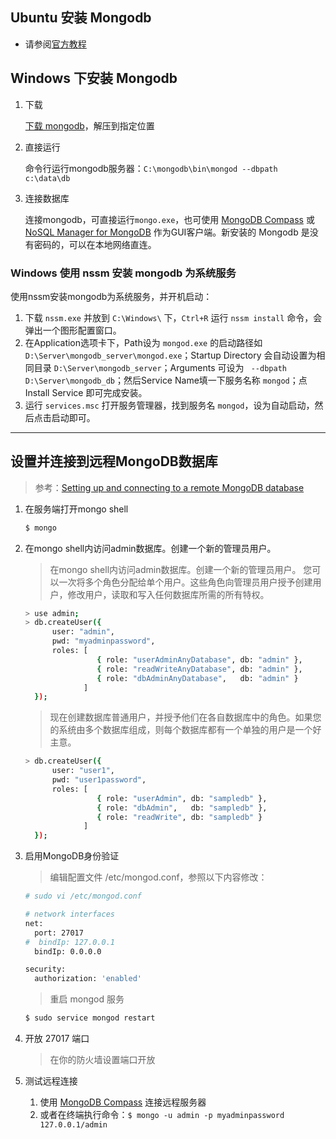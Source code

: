 ## Ubuntu 安装 Mongodb

- 请参阅[官方教程](https://docs.mongodb.com/manual/tutorial/install-mongodb-on-ubuntu/)

## Windows 下安装 Mongodb

1. 下载

    [下载 mongodb](https://www.mongodb.com/download-center/community)，解压到指定位置

2. 直接运行

    命令行运行mongodb服务器：`C:\mongodb\bin\mongod --dbpath c:\data\db`

3. 连接数据库

    连接mongodb，可直接运行`mongo.exe`，也可使用 [MongoDB Compass](https://www.mongodb.com/download-center/compass) 或 [NoSQL Manager for MongoDB](https://www.mongodbmanager.com/) 作为GUI客户端。新安装的 Mongodb 是没有密码的，可以在本地网络直连。


### Windows 使用 nssm 安装 mongodb 为系统服务

使用nssm安装mongodb为系统服务，并开机启动：

1. 下载 `nssm.exe` 并放到 `C:\Windows\` 下，`Ctrl+R` 运行 `nssm install` 命令，会弹出一个图形配置窗口。
2. 在Application选项卡下，Path设为 `mongod.exe` 的启动路径如 `D:\Server\mongodb_server\mongod.exe`；Startup Directory 会自动设置为相同目录 `D:\Server\mongodb_server`；Arguments 可设为 ` --dbpath D:\Server\mongodb_db`；然后Service Name填一下服务名称 `mongod`；点 Install Service 即可完成安装。
3. 运行 `services.msc` 打开服务管理器，找到服务名 `mongod`，设为自动启动，然后点击启动即可。

---

## 设置并连接到远程MongoDB数据库

> 参考：[Setting up and connecting to a remote MongoDB database](https://medium.com/founding-ithaka/setting-up-and-connecting-to-a-remote-mongodb-database-5df754a4da89)

1. 在服务端打开mongo shell

   ```sh
   $ mongo
   ```

2. 在mongo shell内访问admin数据库。创建一个新的管理员用户。 

   > 在mongo shell内访问admin数据库。创建一个新的管理员用户。 您可以一次将多个角色分配给单个用户。这些角色向管理员用户授予创建用户，修改用户，读取和写入任何数据库所需的所有特权。 

   ```sh
   > use admin;
   > db.createUser({
         user: "admin",
         pwd: "myadminpassword",
         roles: [
                   { role: "userAdminAnyDatabase", db: "admin" },
                   { role: "readWriteAnyDatabase", db: "admin" },
                   { role: "dbAdminAnyDatabase",   db: "admin" }
                ]
     });
   ```

   > 现在创建数据库普通用户，并授予他们在各自数据库中的角色。如果您的系统由多个数据库组成，则每个数据库都有一个单独的用户是一个好主意。 

   ```sh
   > db.createUser({
         user: "user1",
         pwd: "user1password",
         roles: [
                   { role: "userAdmin", db: "sampledb" },
                   { role: "dbAdmin",   db: "sampledb" },
                   { role: "readWrite", db: "sampledb" }
                ]
     });
   ```

   

3. 启用MongoDB身份验证

   > 编辑配置文件 /etc/mongod.conf，参照以下内容修改：

   ```sh
   # sudo vi /etc/mongod.conf
   
   # network interfaces
   net:
     port: 27017
   #  bindIp: 127.0.0.1
     bindIp: 0.0.0.0
   
   security:
     authorization: 'enabled'
   ```

   > 重启 mongod 服务

   ```sh
   $ sudo service mongod restart
   ```

4. 开放 27017 端口

   > 在你的防火墙设置端口开放

5. 测试远程连接

   1. 使用 [MongoDB Compass](https://www.mongodb.com/download-center/compass) 连接远程服务器
   2. 或者在终端执行命令：` $ mongo -u admin -p myadminpassword 127.0.0.1/admin `

